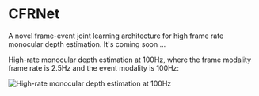 # CFRNet
A novel frame-event joint learning architecture for high frame rate monocular depth estimation.
It's coming soon
...

High-rate monocular depth estimation at 100Hz, where the frame modality frame rate is 2.5Hz and the event modality is 100Hz:

![High-rate monocular depth estimation at 100Hz]()

